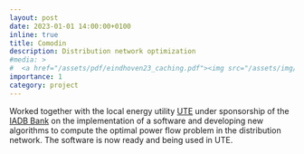 ```yaml
---
layout: post
date: 2023-01-01 14:00:00+0100
inline: true
title: Comodin
description: Distribution network optimization
#media: >
#  <a href="/assets/pdf/eindhoven23_caching.pdf"><img src="/assets/img/caching_hazard_rates.png" width="200"/></a>
importance: 1
category: project
---
```


Worked together with the local energy utility [UTE](http://www.ute.com.uy) under sponsorship of the [IADB Bank](https://www.iadb.org/) on the implementation of a software and developing new algorithms to compute the optimal power flow problem in the distribution network. The software is now ready and being used in UTE.